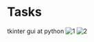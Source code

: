 # Tasks
tkinter gui at python
![1](https://user-images.githubusercontent.com/111458015/185458868-20a26ca0-65f1-4c5f-be45-32b7b81f5ffc.PNG)
![2](https://user-images.githubusercontent.com/111458015/185458892-18c1f38a-7776-47b7-8e81-5dd596132529.PNG)

